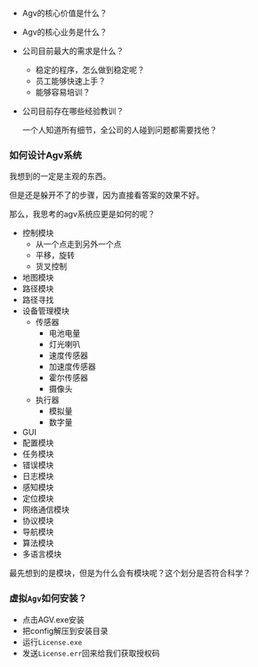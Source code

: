- Agv的核心价值是什么？

- Agv的核心业务是什么？

- 公司目前最大的需求是什么？

  - 稳定的程序，怎么做到稳定呢？
  - 员工能够快速上手？
  - 能够容易培训？

- 公司目前存在哪些经验教训？

  一个人知道所有细节，全公司的人碰到问题都需要找他？

### 如何设计Agv系统

我想到的一定是主观的东西。

但是还是躲开不了的步骤，因为直接看答案的效果不好。

那么，我思考的agv系统应更是如何的呢？

- 控制模块
  - 从一个点走到另外一个点
  - 平移，旋转
  - 货叉控制
- 地图模块
- 路径模块
- 路径寻找
- 设备管理模块
  - 传感器
    - 电池电量
    - 灯光喇叭
    - 速度传感器
    - 加速度传感器
    - 霍尔传感器
    - 摄像头
  - 执行器
    - 模拟量
    - 数字量
- GUI
- 配置模块
- 任务模块
- 错误模块
- 日志模块
- 感知模块
- 定位模块
- 网络通信模块
- 协议模块
- 导航模块
- 算法模块
- 多语言模块

最先想到的是模块，但是为什么会有模块呢？这个划分是否符合科学？



### 虚拟`Agv`如何安装？

- 点击AGV.exe安装
- 把config解压到安装目录
- 运行`License.exe`
- 发送`License.err`回来给我们获取授权码

